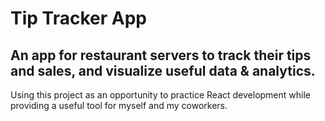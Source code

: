 # Tip Tracker App
## An app for restaurant servers to track their tips and sales, and visualize useful data & analytics.

Using this project as an opportunity to practice React development while providing a useful tool for myself and my coworkers.

